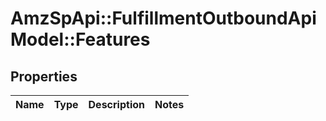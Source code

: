 # AmzSpApi::FulfillmentOutboundApiModel::Features

## Properties
Name | Type | Description | Notes
------------ | ------------- | ------------- | -------------


